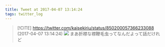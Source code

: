 ```yaml
---
title: Tweet at 2017-04-07 13:14:24
tags: twitter_log
---
```


> [!CITE] https://twitter.com/kaisekiriu/status/850200057366233088 (2017-04-07 13:14:24)
> ![](https://twitter.com/kaisekiriu/status/850200057366233088)
> まあ折襟な襟鞭毛虫ってなんだよって話だけれど
